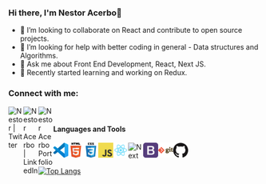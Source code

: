 ### Hi there, I'm Nestor Acerbo👋

- 👯 I’m looking to collaborate on React and contribute to open source projects.
- 🤔 I’m looking for help with better coding in general - Data structures and Algorithms.
- 💬 Ask me about Front End Development, React, Next JS.
- 🧩 Recently started learning and working on Redux.

### Connect with me:

[<img align="left" alt="Nestor | Twitter" width="30px" src="https://cdn.jsdelivr.net/npm/simple-icons@v3/icons/twitter.svg" />](https://twitter.com/NestorLA)
[<img align="left" alt="Nestor Acerbo | LinkedIn" width="30px" src="https://cdn.jsdelivr.net/npm/simple-icons@v3/icons/linkedin.svg" />](https://www.linkedin.com/in/nestorleonelacerbo/)
[<img align="left" alt="Nestor Acerbo Portfolio" width="30px" src="https://cdn.jsdelivr.net/npm/simple-icons@v3/icons/myspace.svg" />](https://nestoracerbo.vercel.app)

<br/>

#### Languages and Tools

<img align="left" alt="Visual Studio Code" width="30px" src="https://raw.githubusercontent.com/github/explore/80688e429a7d4ef2fca1e82350fe8e3517d3494d/topics/visual-studio-code/visual-studio-code.png" />
<img align="left" alt="HTML5" width="30px" src="https://raw.githubusercontent.com/github/explore/80688e429a7d4ef2fca1e82350fe8e3517d3494d/topics/html/html.png" />
<img align="left" alt="css3" width="30px" src="https://raw.githubusercontent.com/github/explore/80688e429a7d4ef2fca1e82350fe8e3517d3494d/topics/css/css.png" />
<img align="left" alt="JavaScript" width="30px" src="https://raw.githubusercontent.com/github/explore/80688e429a7d4ef2fca1e82350fe8e3517d3494d/topics/javascript/javascript.png" />
<img align="left" alt="React" width="30px" src="https://raw.githubusercontent.com/github/explore/80688e429a7d4ef2fca1e82350fe8e3517d3494d/topics/react/react.png" />
<img align="left" alt="Next" width="30px" src="https://user-images.githubusercontent.com/58714338/178118831-10bda54d-5051-4250-9567-db8ec352b6b5.png" />
<img align="left" alt="Bootstrap" width="30px" src="https://raw.githubusercontent.com/github/explore/80688e429a7d4ef2fca1e82350fe8e3517d3494d/topics/bootstrap/bootstrap.png" />
<img align="left" alt="Git" width="30px" src="https://raw.githubusercontent.com/github/explore/80688e429a7d4ef2fca1e82350fe8e3517d3494d/topics/git/git.png" />
<img align="left" alt="github" width="30px" src="https://raw.githubusercontent.com/github/explore/78df643247d429f6cc873026c0622819ad797942/topics/github/github.png" />

<br />
<br />

[![Top Langs](https://github-readme-stats.vercel.app/api/top-langs/?username=nestorla&theme=radical)](https://github.com/anuraghazra/github-readme-stats)

<!--
**NestorLA/NestorLA** is a ✨ _special_ ✨ repository because its `README.md` (this file) appears on your GitHub profile.

Here are some ideas to get you started:

- 🔭 I’m currently working on ...
- 🌱 I’m currently learning ...
- 👯 I’m looking to collaborate on ...
- 🤔 I’m looking for help with ...
- 💬 Ask me about ...
- 📫 How to reach me: ...
- 😄 Pronouns: ...
- ⚡ Fun fact: ...
-->

